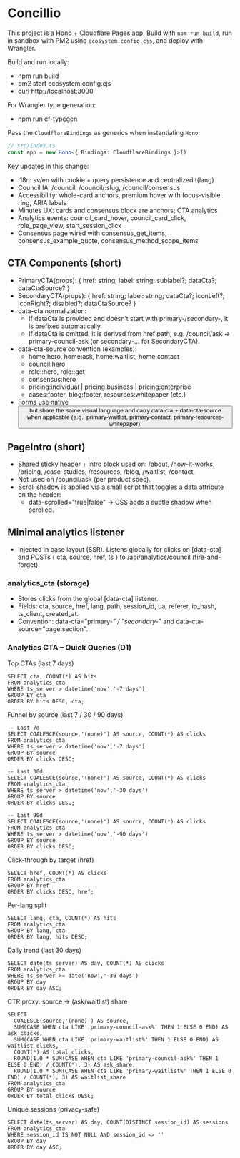 # Concillio

This project is a Hono + Cloudflare Pages app. Build with `npm run build`, run in sandbox with PM2 using `ecosystem.config.cjs`, and deploy with Wrangler.

Build and run locally:
- npm run build
- pm2 start ecosystem.config.cjs
- curl http://localhost:3000

For Wrangler type generation:
- npm run cf-typegen

Pass the `CloudflareBindings` as generics when instantiating `Hono`:

```ts
// src/index.ts
const app = new Hono<{ Bindings: CloudflareBindings }>()
```

Key updates in this change:
- i18n: sv/en with cookie + query persistence and centralized t(lang)
- Council IA: /council, /council/:slug, /council/consensus
- Accessibility: whole-card anchors, premium hover with focus-visible ring, ARIA labels
- Minutes UX: cards and consensus block are anchors; CTA analytics
- Analytics events: council_card_hover, council_card_click, role_page_view, start_session_click
- Consensus page wired with consensus_get_items, consensus_example_quote, consensus_method_scope_items

## CTA Components (short)
- PrimaryCTA(props): { href: string; label: string; sublabel?; dataCta?; dataCtaSource? }
- SecondaryCTA(props): { href: string; label: string; dataCta?; iconLeft?; iconRight?; disabled?; dataCtaSource? }
- data-cta normalization:
  - If dataCta is provided and doesn’t start with primary-/secondary-, it is prefixed automatically.
  - If dataCta is omitted, it is derived from href path, e.g. /council/ask → primary-council-ask (or secondary-… for SecondaryCTA).
- data-cta-source convention (examples):
  - home:hero, home:ask, home:waitlist, home:contact
  - council:hero
  - role:<slug>:hero, role:<slug>:get
  - consensus:hero
  - pricing:individual | pricing:business | pricing:enterprise
  - cases:footer, blog:footer, resources:whitepaper (etc.)
- Forms use native <button> but share the same visual language and carry data-cta + data-cta-source when applicable (e.g., primary-waitlist, primary-contact, primary-resources-whitepaper).

## PageIntro (short)
- Shared sticky header + intro block used on: /about, /how-it-works, /pricing, /case-studies, /resources, /blog, /waitlist, /contact.
- Not used on /council/ask (per product spec).
- Scroll shadow is applied via a small script that toggles a data attribute on the header:
  - data-scrolled="true|false" → CSS adds a subtle shadow when scrolled.

## Minimal analytics listener
- Injected in base layout (SSR). Listens globally for clicks on [data-cta] and POSTs { cta, source, href, ts } to /api/analytics/council (fire-and-forget).

### analytics_cta (storage)
- Stores clicks from the global [data-cta] listener.
- Fields: cta, source, href, lang, path, session_id, ua, referer, ip_hash, ts_client, created_at.
- Convention: data-cta="primary-*" / "secondary-*" and data-cta-source="page:section".

### Analytics CTA – Quick Queries (D1)
Top CTAs (last 7 days)
```
SELECT cta, COUNT(*) AS hits
FROM analytics_cta
WHERE ts_server > datetime('now','-7 days')
GROUP BY cta
ORDER BY hits DESC, cta;
```

Funnel by source (last 7 / 30 / 90 days)
```
-- Last 7d
SELECT COALESCE(source,'(none)') AS source, COUNT(*) AS clicks
FROM analytics_cta
WHERE ts_server > datetime('now','-7 days')
GROUP BY source
ORDER BY clicks DESC;

-- Last 30d
SELECT COALESCE(source,'(none)') AS source, COUNT(*) AS clicks
FROM analytics_cta
WHERE ts_server > datetime('now','-30 days')
GROUP BY source
ORDER BY clicks DESC;

-- Last 90d
SELECT COALESCE(source,'(none)') AS source, COUNT(*) AS clicks
FROM analytics_cta
WHERE ts_server > datetime('now','-90 days')
GROUP BY source
ORDER BY clicks DESC;
```

Click-through by target (href)
```
SELECT href, COUNT(*) AS clicks
FROM analytics_cta
GROUP BY href
ORDER BY clicks DESC, href;
```

Per-lang split
```
SELECT lang, cta, COUNT(*) AS hits
FROM analytics_cta
GROUP BY lang, cta
ORDER BY lang, hits DESC;
```

Daily trend (last 30 days)
```
SELECT date(ts_server) AS day, COUNT(*) AS clicks
FROM analytics_cta
WHERE ts_server >= date('now','-30 days')
GROUP BY day
ORDER BY day ASC;
```

CTR proxy: source → (ask/waitlist) share
```
SELECT
  COALESCE(source,'(none)') AS source,
  SUM(CASE WHEN cta LIKE 'primary-council-ask%' THEN 1 ELSE 0 END) AS ask_clicks,
  SUM(CASE WHEN cta LIKE 'primary-waitlist%' THEN 1 ELSE 0 END) AS waitlist_clicks,
  COUNT(*) AS total_clicks,
  ROUND(1.0 * SUM(CASE WHEN cta LIKE 'primary-council-ask%' THEN 1 ELSE 0 END) / COUNT(*), 3) AS ask_share,
  ROUND(1.0 * SUM(CASE WHEN cta LIKE 'primary-waitlist%' THEN 1 ELSE 0 END) / COUNT(*), 3) AS waitlist_share
FROM analytics_cta
GROUP BY source
ORDER BY total_clicks DESC;
```

Unique sessions (privacy-safe)
```
SELECT date(ts_server) AS day, COUNT(DISTINCT session_id) AS sessions
FROM analytics_cta
WHERE session_id IS NOT NULL AND session_id <> ''
GROUP BY day
ORDER BY day ASC;
```

